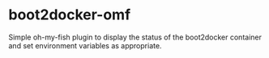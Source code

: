 boot2docker-omf
===============

Simple oh-my-fish plugin to display the status of the boot2docker container and set environment variables as appropriate.
